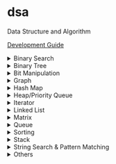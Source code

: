# dsa

Data Structure and Algorithm

[Development Guide](https://github.com/Roytangrb/dsa/blob/master/CONTRIBUTING.md)

<details>
<summary>Binary Search</summary>

- [Count Complete Tree Nodes](https://leetcode.com/problems/count-complete-tree-nodes/) ([code](leetcode/python/222-count-complete-tree-nodes.py))
- [Capacity To Ship Packages Within D Days](https://leetcode.com/problems/capacity-to-ship-packages-within-d-days/) ([code](leetcode/python/1011-capacity-to-ship-packages-within-d-days.py))

</details>

<details>
<summary>Binary Tree</summary>

- Traversal/Modification
  - [Relink BST to Sorted Linked List](https://leetcode.com/problems/increasing-order-search-tree/) ([code](src/bst_relink.py))
  - [Convert BST to Greater Tree](https://leetcode.com/problems/convert-bst-to-greater-tree/) (O(1) space with [Morris Traversal](src/morris_traversal.py))
  - [Kth Smallest Element in a BST](https://leetcode.com/problems/kth-smallest-element-in-a-bst/)
  - [Recover Binary Search Tree](https://leetcode.com/problems/recover-binary-search-tree/) ([code](src/find_swapped.py))
  - [Construct Binary Tree from Preorder and Inorder Traversal](https://leetcode.com/problems/construct-binary-tree-from-preorder-and-inorder-traversal/) ([code](leetcode/python/105-construct-binary-tree-from-preorder-and-inorder-traversal.py))
  - [Binary Search Tree Iterator II](https://leetcode.com/problems/binary-search-tree-iterator-ii/) ([code](src/bst_iterator.py))
  - [Flatten Binary Tree to Linked List](https://leetcode.com/problems/flatten-binary-tree-to-linked-list/) ([code](leetcode/python/114-flatten-binary-tree-to-linked-list.py))
  - [Convert Sorted Array to Binary Search Tree](https://leetcode.com/problems/convert-sorted-array-to-binary-search-tree/) ([code](leetcode/python/108-convert-sorted-array-to-binary-search-tree.py))
  - [Validate Binary Search Tree](https://leetcode.com/problems/validate-binary-search-tree/) ([code](leetcode/python/98-validate-binary-search-tree.py))
  - [Leaf-Similar Trees](https://leetcode.com/problems/leaf-similar-trees/) ([code](leetcode/python/872-leaf-similar-trees.py))
  - [Maximum Product of Splitted Binary Tree](https://leetcode.com/problems/maximum-product-of-splitted-binary-tree/) ([code](leetcode/python/1339-maximum-product-of-splitted-binary-tree.py))
- BFS Traversal
  - [Populating Next Right Pointers in Each Node II](https://leetcode.com/problems/populating-next-right-pointers-in-each-node-ii/)
  - [Deepest Leaves Sum](https://leetcode.com/problems/deepest-leaves-sum/)
- Fenwick Tree/Segment Tree
  - [Range Sum Query - Mutable](https://leetcode.com/problems/range-sum-query-mutable/) ([code](leetcode/python/307-range-sum-query-mutable.py))
  - [Count of Smaller Numbers After Self](https://leetcode.com/problems/count-of-smaller-numbers-after-self/) ([code](leetcode/python/315-count-of-smaller-numbers-after-self.py))
  - [My Calendar III](https://leetcode.com/problems/my-calendar-iii/) ([code](leetcode/python/732-my-calendar-iii.py))
- Self-balancing Trees
  - [Time Based Key-Value Store](https://leetcode.com/problems/time-based-key-value-store/) ([code](leetcode/python/981-time-based-key-value-store.py))
  - [My Calendar III](https://leetcode.com/problems/my-calendar-iii/) ([code](leetcode/python/732-my-calendar-iii.py))
- Lowest Common Ancestor (LCA)
  - [Lowest Common Ancestor of a Binary Tree](https://leetcode.com/problems/lowest-common-ancestor-of-a-binary-tree/) ([code](leetcode/python/236-lowest-common-ancestor-of-a-binary-tree.py))
  - [Lowest Common Ancestor of a Binary Search Tree](https://leetcode.com/problems/lowest-common-ancestor-of-a-binary-search-tree/) ([code](leetcode/python/235-lowest-common-ancestor-of-a-binary-search-tree.py))

</details>

<details>
<summary>Bit Manipulation</summary>

- Bitset
  - [Maximum Product of Word Lenghts](https://leetcode.com/problems/maximum-product-of-word-lengths/) ([code](leetcode/python/318-maximum-product-of-word-lengths.py))
  - [Maximum Length of a Concatenated String with Unique Characters](https://leetcode.com/problems/maximum-length-of-a-concatenated-string-with-unique-characters/) ([code](leetcode/python/1239-maximum-length-of-a-concatenated-string-with-unique-characters.py))
  - [Image Overlap](https://leetcode.com/problems/image-overlap/) ([code](leetcode/python/835-image-overlap.py))
- Unset Rightmost Bit
  - [Number of 1 Bits](https://leetcode.com/problems/number-of-1-bits/) ([code](leetcode/python/191-number-of-1-bits.py))
- Unset Leftmost Bit
  - [Check If a String Contains All Binary Codes of Size K](https://leetcode.com/problems/check-if-a-string-contains-all-binary-codes-of-size-k/) ([code](leetcode/python/1461-check-if-a-string-contains-all-binary-codes-of-size-k.py))
- Get Leftmost Set Bit
  - [Divide Two Integers](https://leetcode.com/problems/divide-two-integers/) ([Base 2 Long Division](leetcode/python/29-divide-two-integers.py))
- Get Rightmost Set Bit
  - [Power of Four](https://leetcode.com/problems/power-of-four/) ([code](leetcode/python/342-power-of-four.py))
  - [Set Mismatch](https://leetcode.com/problems/set-mismatch/) ([code](leetcode/python/645-set-mismatch.py))
- Is Power of 2 (popcount = 1)
  - [Concatenation of Consecutive Binary Numbers](https://leetcode.com/problems/concatenation-of-consecutive-binary-numbers/) ([code](leetcode/python/1680-concatenation-of-consecutive-binary-numbers.py))
- [Single Element in a Sorted Array](https://leetcode.com/problems/single-element-in-a-sorted-array/) ([code](leetcode/python/540-single-element-in-a-sorted-array.py))

</details>

<details>
<summary>Graph</summary>

- [Bipartite Graph](https://en.wikipedia.org/wiki/Bipartite_graph)
  - [Is Graph Bipartite](https://leetcode.com/problems/is-graph-bipartite/) ([code](src/bipartiteness.py))
  - [Possible Bipartition](https://leetcode.com/problems/possible-bipartition/) ([code](leetcode/python/886-possible-bipartition.py))
- BFS Unweighted Shortest Path
  - [Shortest Path in Binary Matrix](https://leetcode.com/problems/shortest-path-in-binary-matrix/)
  - [Word Ladder II](https://leetcode.com/problems/word-ladder-ii/) ([code](leetcode/python/126-word-ladder-ii.py))
  - [Shortest Path in a Grid with Obstacles Elimination](https://leetcode.com/problems/shortest-path-in-a-grid-with-obstacles-elimination/) ([code](leetcode/python/1293-shortest-path-in-a-grid-with-obstacles-elimination.py))
  - [Minimum Genetic Mutation](https://leetcode.com/problems/minimum-genetic-mutation/) ([code](leetcode/python/433-minimum-genetic-mutation.py))
  - [Nearest Exit from Entrance in Maze](https://leetcode.com/problems/nearest-exit-from-entrance-in-maze/) ([code](leetcode/python/1926-nearest-exit-from-entrance-in-maze.py))
  - [As Far from Land as Possible](https://leetcode.com/problems/as-far-from-land-as-possible/) ([code](leetcode/python/1162-as-far-from-land-as-possible.py))
  - [Shortest Path with Alternating Colors](https://leetcode.com/problems/shortest-path-with-alternating-colors/) ([code](leetcode/python/1129-shortest-path-with-alternating-colors.py))
- Bridge of Graph
  - [Critical Connections in a Network](https://leetcode.com/problems/critical-connections-in-a-network/) ([Tarjan's bridge finding](src/tarjan_bridge_finding.py))
- Convex Hull
  - [Erect the Fence](https://leetcode.com/problems/erect-the-fence/) ([code](leetcode/python/587-erect-the-fence.py))
- Dijkstra Shortest Path
  - [Minimum Weighted Subgraph With the Required Paths](https://leetcode.com/problems/minimum-weighted-subgraph-with-the-required-paths/) ([code](src/dijkstra.py))
  - [Path With Minimum Effort](https://leetcode.com/problems/path-with-minimum-effort/)
  - [Network Delay Time](https://leetcode.com/problems/network-delay-time/)
  - [Cheapest Flights Within K Stops](https://leetcode.com/problems/cheapest-flights-within-k-stops/) ([code](leetcode/python/787-cheapest-flights-within-k-stops.py))
- Disjoint Set Union Find
  - [Longest Consecutive Sequence](https://leetcode.com/problems/longest-consecutive-sequence/) ([union by size](src/union_by_size.py))
  - [Graph Valid Tree](https://leetcode.com/problems/graph-valid-tree/) ([union by rank](src/union_by_rank.py))
  - [Smallest String With Swaps](https://leetcode.com/problems/smallest-string-with-swaps/)
  - [Path With Minimum Effort](https://leetcode.com/problems/path-with-minimum-effort/)
  - [Satisfiability of Equality Equations](https://leetcode.com/problems/satisfiability-of-equality-equations/) ([code](leetcode/python/990-satisfiability-of-equality-equations.py))
  - [Most Stones Removed with Same Row or Column](https://leetcode.com/problems/most-stones-removed-with-same-row-or-column/) ([code](leetcode/python/947-most-stones-removed-with-same-row-or-column.py))
  - [Lexicographically Smallest Equivalent String](https://leetcode.com/problems/lexicographically-smallest-equivalent-string/) ([code](leetcode/python/1061-lexicographically-smallest-equivalent-string.py))
  - [Number of Good Paths](https://leetcode.com/problems/number-of-good-paths/) ([code](leetcode/python/2421-number-of-good-paths.py))
- [Hamiltonian Path](https://en.wikipedia.org/wiki/Hamiltonian_path)
  - [Unique Paths III](https://leetcode.com/problems/unique-paths-iii/) ([code](leetcode/python/980-unique-paths-iii.py))
- Minimum Spanning Tree
  - [Min Cost to Connect All Points](https://leetcode.com/problems/min-cost-to-connect-all-points/)
    - [Kruskal's Algorithm](src/kruskal_mst.py) with union find
    - [Prim's Algorithm](src/prim_mst.py) with priority queue
- Topological Sort
  - [Graph Valid Tree](https://leetcode.com/problems/graph-valid-tree/) ([code](src/topological_sort.py))
  - [Longest Increasing Path in a Matrix](https://leetcode.com/problems/longest-increasing-path-in-a-matrix/) ([code](leetcode/python/329-longest-increasing-path-in-a-matrix.py))
- Modelling/Simulation
  - [Escape the Spreading Fire](https://leetcode.com/problems/escape-the-spreading-fire/)
  - [Out of Boundary Paths](https://leetcode.com/problems/out-of-boundary-paths/) ([code](leetcode/python/576-out-of-boundary-paths.py))
- Traversal
  - [Pacific Atlantic Water Flow](https://leetcode.com/problems/pacific-atlantic-water-flow/) ([code](leetcode/python/417-pacific-atlantic-water-flow.py))
  - [Word Search](https://leetcode.com/problems/word-search/) ([code](leetcode/python/79-word-search.py))
- Tree
  - [Sum of Distances in Tree](https://leetcode.com/problems/sum-of-distances-in-tree/) ([code](leetcode/python/834-sum-of-distances-in-tree.py))
  - [Number of Nodes in the Sub-Tree With the Same Label](https://leetcode.com/problems/number-of-nodes-in-the-sub-tree-with-the-same-label/) ([code](leetcode/python/1519-number-of-nodes-in-the-sub-tree-with-the-same-label.py))
  - [Minimum Fuel Cost to Report to the Capital](https://leetcode.com/problems/minimum-fuel-cost-to-report-to-the-capital/) ([code](leetcode/python/2477-minimum-fuel-cost-to-report-to-the-capital.py))

</details>

<details>
<summary>Hash Map</summary>

- [Contains Duplicate II](https://leetcode.com/problems/contains-duplicate-ii/) ([code](leetcode/python/219-contains-duplicate-ii.py))
- [Continuous Subarray Sum](https://leetcode.com/problems/continuous-subarray-sum/) ([code](leetcode/python/523-continuous-subarray-sum.py))
- [Insert Delete GetRandom O(1)](https://leetcode.com/problems/insert-delete-getrandom-o1/) ([code](leetcode/python/380-insert-delete-getrandom-o1.py))
- [Determine if Two Strings Are Close](https://leetcode.com/problems/determine-if-two-strings-are-close/) ([code](leetcode/python/1657-determine-if-two-strings-are-close.py))

</details>

<details>
<summary>Heap/Priority Queue</summary>

- [Top K Frequent Words](https://leetcode.com/problems/top-k-frequent-words/) ([code](leetcode/python/692-top-k-frequent-words.py))
- [Construct Target Array With Multiple Sums](https://leetcode.com/problems/construct-target-array-with-multiple-sums/) ([code](leetcode/python/1354-construct-target-array-with-multiple-sums.py))
- [Course Schedule III](https://leetcode.com/problems/course-schedule-iii/) ([code](leetcode/python/630-course-schedule-iii.py))
- [Reduce Array Size to The Half](https://leetcode.com/problems/reduce-array-size-to-the-half/) ([code](leetcode/python/1338-reduce-array-size-to-the-half.py))
- [Split Array into Consecutive Subsequences](https://leetcode.com/problems/split-array-into-consecutive-subsequences/) ([code](leetcode/python/659-split-array-into-consecutive-subsequences.py))
- [Minimum Number of Refueling Stops](https://leetcode.com/problems/minimum-number-of-refueling-stops/) ([code](leetcode/python/871-minimum-number-of-refueling-stops.py))
- [Maximum Performance of a Team](https://leetcode.com/problems/maximum-performance-of-a-team/) ([code](leetcode/python/1383-maximum-performance-of-a-team.py))
- [Earliest Possible Day of Full Bloom](https://leetcode.com/problems/earliest-possible-day-of-full-bloom/) ([code](leetcode/python/2136-earliest-possible-day-of-full-bloom.py))
- [Find Median from Data Stream](https://leetcode.com/problems/find-median-from-data-stream/) ([code](leetcode/python/295-find-median-from-data-stream.py))
- [Single-Threaded CPU](https://leetcode.com/problems/single-threaded-cpu/) ([code](leetcode/python/1834-single-threaded-cpu.py))
- [IPO](https://leetcode.com/problems/ipo/) ([code](leetcode/python/502-ipo.py))
- [Minimize Deviation in Array](https://leetcode.com/problems/minimize-deviation-in-array/) ([code](leetcode/python/1675-minimize-deviation-in-array.py))

</details>

<details>
<summary>Iterator</summary>

- Peeking Iterator
  - [Flatten Nested List Iterator](https://leetcode.com/problems/flatten-nested-list-iterator/) ([code](src/iter_nested_list.py))
- [Check If Two String Arrays are Equivalent](https://leetcode.com/problems/check-if-two-string-arrays-are-equivalent/) ([code](leetcode/python/1662-check-if-two-string-arrays-are-equivalent.py))

</details>

<details>
<summary>Linked List</summary>

- Two Pointers
  - [Intersection of Two Linked Lists](https://leetcode.com/problems/intersection-of-two-linked-lists/) ([code](leetcode/python/160-intersection-of-two-linked-lists.py))
  - [Partition List](https://leetcode.com/problems/partition-list/) ([code](leetcode/python/86-partition-list.py))
  - [Palindrome Linked List](https://leetcode.com/problems/palindrome-linked-list/) ([code](leetcode/python/234-palindrome-linked-list.py))
  - [Remove Nth Node From End of List](https://leetcode.com/problems/remove-nth-node-from-end-of-list/) ([code](leetcode/python/19-remove-nth-node-from-end-of-list.py))
  - [Delete the Middle Node of a Linked List](https://leetcode.com/problems/delete-the-middle-node-of-a-linked-list/) ([code](leetcode/python/2095-delete-the-middle-node-of-a-linked-list.py))
  - [Odd Even Linked List](https://leetcode.com/problems/odd-even-linked-list/) ([code](leetcode/python/328-odd-even-linked-list.py))
- Floyd’s Tortoise and Hare
  - [Linked List Cycle](https://leetcode.com/problems/linked-list-cycle/) ([code](leetcode/python/141-linked-list-cycle.py))
  - [Linked List Cycle II](https://leetcode.com/problems/linked-list-cycle-ii/)
  - [Find the Duplicate Number](https://leetcode.com/problems/find-the-duplicate-number/) ([code](leetcode/python/287-find-the-duplicate-number.py))
- [My Calendar I](https://leetcode.com/problems/my-calendar-i/) ([code](leetcode/python/729-my-calendar-i.py))
- [Delete Node in a Linked List](https://leetcode.com/problems/delete-node-in-a-linked-list/) ([code](leetcode/python/237-delete-node-in-a-linked-list.py))

</details>

<details>
<summary>Matrix</summary>

- Backtracking
  - [N-Queens](https://leetcode.com/problems/n-queens/) ([code](leetcode/python/51-n-queens.py))
- Pre-computation
  - [Range Sum Query 2D](https://leetcode.com/problems/range-sum-query-2d-immutable/) ([code](leetcode/python/304-range-sum-query-2d-immutable.py))
  - [Number of Submatrices That Sum to Target](https://leetcode.com/problems/number-of-submatrices-that-sum-to-target/) ([code](leetcode/python/1074-number-of-submatrices-that-sum-to-target.py))
  - [Max Sum of Rectangle No Larger Than K](https://leetcode.com/problems/max-sum-of-rectangle-no-larger-than-k/) ([code](leetcode/python/363-max-sum-of-rectangle-no-larger-than-k.py))
- Search Space Reduction
  - [Search a 2D Matrix II](https://leetcode.com/problems/search-a-2d-matrix-ii/) ([code](leetcode/python/240-search-a-2d-matrix-ii.py))
  - [Kth Smallest Element in a Sorted Matrix](https://leetcode.com/problems/kth-smallest-element-in-a-sorted-matrix/) ([code](leetcode/python/378-kth-smallest-element-in-a-sorted-matrix.py))
- Spiral Matrix
  - [Zigzag Conversion](https://leetcode.com/problems/zigzag-conversion/) ([code](leetcode/python/6-zigzag-conversion.py))
- Yale Format
  - [Sparse Matrix Multiplication](https://leetcode.com/problems/sparse-matrix-multiplication/) ([code](src/yale_format.py))
- [Rotate Image](https://leetcode.com/problems/rotate-image/) ([code](leetcode/python/48-rotate-image.py))
- [Image Overlap](https://leetcode.com/problems/image-overlap/) ([code](leetcode/python/835-image-overlap.py))
- [Toeplitz Matrix](https://leetcode.com/problems/toeplitz-matrix/) ([code](leetcode/python/766-toeplitz-matrix.py))
- [Construct Quad Tree](https://leetcode.com/problems/construct-quad-tree/) ([code](leetcode/python/427-construct-quad-tree.py))

</details>

<details>
<summary>Queue</summary>

- [Design Circular Queue](https://leetcode.com/problems/design-circular-queue/) ([code](leetcode/python/622-design-circular-queue.py))

</details>

<details>
<summary>Sorting</summary>

- Binary Search
  - [Find First and Last Position of Element in Sorted Array](https://leetcode.com/problems/find-first-and-last-position-of-element-in-sorted-array/) ([code](leetcode/python/34-find-first-and-last-position-of-element-in-sorted-array.py))
  - [Kth Smallest Element in a Sorted Matrix](https://leetcode.com/problems/kth-smallest-element-in-a-sorted-matrix/) ([code](leetcode/python/378-kth-smallest-element-in-a-sorted-matrix.py))
  - [Find K Closest Elements](https://leetcode.com/problems/find-k-closest-elements/) ([code](leetcode/python/658-find-k-closest-elements.py))
  - [Insert Interval](https://leetcode.com/problems/insert-interval/) ([code](leetcode/python/57-insert-interval.py))
  - [Data Stream as Disjoint Intervals](https://leetcode.com/problems/data-stream-as-disjoint-intervals/) ([code](leetcode/python/352-data-stream-as-disjoint-intervals.py))
- Longest Increasing Subsequence (LIS)
  - [Longest Increasing Subsequence](https://leetcode.com/problems/longest-increasing-subsequence/) ([code](leetcode/python/300-longest-increasing-subsequence.py))
  - [Russian Doll Envelopes](https://leetcode.com/problems/russian-doll-envelopes/) ([DP/ O(nlogn) with Patience Sort](leetcode/python/354-russian-doll-envelopes.py))
- Quickselect
  - [Kth Largest Element in an Array](https://leetcode.com/problems/kth-largest-element-in-an-array/) ([code](leetcode/python/215-kth-largest-element-in-an-array.py))
  - [Top K Frequent Elements](https://leetcode.com/problems/top-k-frequent-elements/) ([code](src/quickselect.py))
  - [Minimum Moves to Equal Array Elements II](https://leetcode.com/problems/minimum-moves-to-equal-array-elements-ii/) ([code](leetcode/python/462-minimum-moves-to-equal-array-elements-ii.py))
- Quicksort
  - [Sort Array By Parity](https://leetcode.com/problems/sort-array-by-parity/) ([code](src/quicksort.py))
- Two Pointers
  - [Find Two Swapped in Sorted Array](https://www.geeksforgeeks.org/sort-an-almost-sorted-array-where-only-two-elements-are-swapped/) ([code](src/find_swapped.py))
  - [Merge Sorted Array](https://leetcode.com/problems/merge-sorted-array/) ([code](leetcode/python/88-merge-sorted-array.py))
  - [3Sum Closest](https://leetcode.com/problems/3sum-closest/) ([code](leetcode/python/16-3sum-closest.py))
  - [Remove Duplicates from Sorted Array](https://leetcode.com/problems/remove-duplicates-from-sorted-array/description/) ([code](leetcode/python/26-remove-duplicates-from-sorted-array.py))
- Greedy Using Sort
  - [Bag of Tokens](https://leetcode.com/problems/bag-of-tokens/) ([code](leetcode/python/948-bag-of-tokens.py))
  - [Find Original Array From Doubled Array](https://leetcode.com/problems/find-original-array-from-doubled-array/) ([code](leetcode/python/2007-find-original-array-from-doubled-array.py))
  - [Largest Perimeter Triangle](https://leetcode.com/problems/largest-perimeter-triangle/) ([code](leetcode/python/976-largest-perimeter-triangle.py))

</details>

<details>
<summary>Stack</summary>

- Monotonic Stack
  - [132 Pattern](https://leetcode.com/problems/132-pattern/) ([code](src/find_132_pattern.py))
  - [Jump Game VI](https://leetcode.com/problems/jump-game-vi/) ([code](leetcode/python/1696-jump-game-vi.py))
  - [Trapping Rain Water](https://leetcode.com/problems/trapping-rain-water/) ([code](leetcode/python/42-trapping-rain-water.py))
  - [Online Stock Span](https://leetcode.com/problems/online-stock-span/) ([code](leetcode/python/901-online-stock-span.py))
  - [Largest Rectangle in Histogram](https://leetcode.com/problems/largest-rectangle-in-histogram/) ([code](leetcode/python/84-largest-rectangle-in-histogram.py))
  - [Sum of Subarray Minimums](https://leetcode.com/problems/sum-of-subarray-minimums/) ([code](leetcode/python/907-sum-of-subarray-minimums.py))
  - [Daily Temperatures](https://leetcode.com/problems/daily-temperatures/) ([code](leetcode/python/739-daily-temperatures.py))
- [Remove All Adjacent Duplicates in String II](https://leetcode.com/problems/remove-all-adjacent-duplicates-in-string-ii/)
- [Longest Valid Parentheses](https://leetcode.com/problems/longest-valid-parentheses/) ([code](leetcode/python/32-longest-valid-parentheses.py))
- [Implement Queue using Stacks](https://leetcode.com/problems/implement-queue-using-stacks/) ([code](leetcode/python/232-implement-queue-using-stacks.py))

</details>

<details>
<summary>String Search & Pattern Matching</summary>

- DP
  - [Word Break](https://leetcode.com/problems/word-break/) ([code](leetcode/python/139-word-break.py))
  - [Concatenated Words](https://leetcode.com/problems/concatenated-words/) ([code](leetcode/python/472-concatenated-words.py))
  - [Edit (Levenshtein) distance](https://leetcode.com/problems/edit-distance/) ([code](leetcode/python/72-edit-distance.py))
- Longest Common Subsequence (LCS)
  - [Delete Operation for Two Strings](https://leetcode.com/problems/delete-operation-for-two-strings/) ([code](leetcode/python/583-delete-operation-for-two-strings.py))
  - [Longest Common Subsequence](https://leetcode.com/problems/longest-common-subsequence/) ([code](leetcode/python/1143-longest-common-subsequence.py))
- Hashmap
  - [Find and Replace Pattern](https://leetcode.com/problems/find-and-replace-pattern/) ([code](leetcode/python/890-find-and-replace-pattern.py), same as [Isomorphic Strings](https://leetcode.com/problems/isomorphic-strings/))
  - [Word Subsets](https://leetcode.com/problems/word-subsets/) ([code](leetcode/python/916-word-subsets.py))
  - [Subarray Sums Divisible by K](https://leetcode.com/problems/subarray-sums-divisible-by-k/description/) ([code](leetcode/python/974-subarray-sums-divisible-by-k.py))
  - [Find All Anagrams in a String](https://leetcode.com/problems/find-all-anagrams-in-a-string/) ([code](leetcode/python/438-find-all-anagrams-in-a-string.py))
  - [Naming a Company](https://leetcode.com/problems/naming-a-company/) ([code](leetcode/python/2306-naming-a-company.py))
- Rolling Hash
  - [Check If a String Contains All Binary Codes of Size K](https://leetcode.com/problems/check-if-a-string-contains-all-binary-codes-of-size-k/) ([code](leetcode/python/1461-check-if-a-string-contains-all-binary-codes-of-size-k.py))
- Sliding Window
  - [Longest Substring Without Repeating Characters](https://leetcode.com/problems/longest-substring-without-repeating-characters/) ([code](leetcode/python/3-longest-substring-without-repeating-characters.py))
  - [Fruit Into Baskets](https://leetcode.com/problems/fruit-into-baskets/) ([code](leetcode/python/904-fruit-into-baskets.py))
  - [Substring with Concatenation of All Words](https://leetcode.com/problems/substring-with-concatenation-of-all-words/) ([code](leetcode/python/30-substring-with-concatenation-of-all-words.py))
  - [Maximum Length of Repeated Subarray](https://leetcode.com/problems/maximum-length-of-repeated-subarray/) ([code](leetcode/python/718-maximum-length-of-repeated-subarray.py))
  - [Minimum Window Substring](https://leetcode.com/problems/minimum-window-substring/) ([code](leetcode/python/76-minimum-window-substring.py))
  - [Permutation in String](https://leetcode.com/problems/permutation-in-string/) ([code](leetcode/python/567-permutation-in-string.py))
- Trie
  - [Design File System](https://leetcode.com/problems/design-file-system/) ([code](src/file_system.py))
  - [Prefix and Suffix Search](https://leetcode.com/problems/prefix-and-suffix-search/) ([code](leetcode/python/745-prefix-and-suffix-search.py))
  - [Search Suggestions System](https://leetcode.com/problems/search-suggestions-system/) ([code](leetcode/python/1268-search-suggestions-system.py))
  - [Short Encoding of Words](https://leetcode.com/problems/short-encoding-of-words/) ([code](leetcode/python/820-short-encoding-of-words.py))
  - [Palindrome Pairs](https://leetcode.com/problems/palindrome-pairs/) ([code](leetcode/python/336-palindrome-pairs.py))
  - [Word Search II](https://leetcode.com/problems/word-search-ii/) ([code](leetcode/python/212-word-search-ii.py))
- Two/K Pointers
  - [Number of Matching Subsequences](https://leetcode.com/problems/number-of-matching-subsequences/) ([code](leetcode/python/792-number-of-matching-subsequences.py))
- Z Algorithm
  - [Sum of Scores of Built Strings](https://leetcode.com/problems/sum-of-scores-of-built-strings/) ([code](src/z_algorithm.py))

</details>

<details>
<summary>Others</summary>

- [Bin Packing](https://en.wikipedia.org/wiki/Bin_packing_problem)
  - [0-1 Knapsack Problem](https://en.wikipedia.org/wiki/Knapsack_problem#0-1_knapsack_problem)
    - [Maximum Profit in Job Scheduling](https://leetcode.com/problems/maximum-profit-in-job-scheduling/) ([code](leetcode/python/1235-maximum-profit-in-job-scheduling.py))
  - [Matchsticks to Square](https://leetcode.com/problems/matchsticks-to-square/) ([code](leetcode/python/473-matchsticks-to-square.py))
- Information Theory
  - [Poor Pigs](https://leetcode.com/problems/poor-pigs/) ([code](leetcode/python/458-poor-pigs.py))
- Math & Geometry
  - [Ugly Number](https://leetcode.com/problems/ugly-number/) ([code](leetcode/python/263-ugly-number.py))
  - [Rectangle Area](https://leetcode.com/problems/rectangle-area/) ([code](leetcode/python/223-rectangle-area.py))
  - [Minimum Rounds to Complete All Tasks](https://leetcode.com/problems/minimum-rounds-to-complete-all-tasks/) ([code](leetcode/python/2244-minimum-rounds-to-complete-all-tasks.py))
  - [Max Points on a Line](https://leetcode.com/problems/max-points-on-a-line/) ([code](leetcode/python//149-max-points-on-a-line.py))
  - [Greatest Common Divisor of Strings](https://leetcode.com/problems/greatest-common-divisor-of-strings/) ([code](leetcode/python/1071-greatest-common-divisor-of-strings.py))
- Permutation
  - [Combination Sum IV](https://leetcode.com/problems/combination-sum-iv/) ([code](leetcode/python/377-combination-sum-iv.py))
  - [Count Vowels Permutation](https://leetcode.com/problems/count-vowels-permutation/) ([code](leetcode/python/1220-count-vowels-permutation.py))
  - [Letter Case Permutation](https://leetcode.com/problems/letter-case-permutation/) ([code](leetcode/python/784-letter-case-permutation.py))
  - [Orderly Queue](https://leetcode.com/problems/orderly-queue/) ([code](leetcode/python/899-orderly-queue.py))
- Parsing
  - [UTF-8 Validation](https://leetcode.com/problems/utf-8-validation/) ([code](leetcode/python/393-utf-8-validation.py))
  - [Basic Calculator](https://leetcode.com/problems/basic-calculator/) ([code](leetcode/python/224-basic-calculator.py))
  - [Evaluate Reverse Polish Notation](https://leetcode.com/problems/evaluate-reverse-polish-notation/) ([code](leetcode/python/150-evaluate-reverse-polish-notation.py))
- DP
  - [Best Time to Buy and Sell Stock IV](https://leetcode.com/problems/best-time-to-buy-and-sell-stock-iv/) ([code](leetcode/python/188-best-time-to-buy-and-sell-stock-iv.py))
  - [Best Time to Buy and Sell Stock with Cooldown](https://leetcode.com/problems/best-time-to-buy-and-sell-stock-with-cooldown/) ([code](leetcode/python/309-best-time-to-buy-and-sell-stock-with-cooldown.py))
  - [Maximum Score from Performing Multiplication Operations](https://leetcode.com/problems/maximum-score-from-performing-multiplication-operations/) ([code](leetcode/python/1770-maximum-score-from-performing-multiplication-operations.py))
  - [Minimum Number of Refueling Stops](https://leetcode.com/problems/minimum-number-of-refueling-stops/)
  - [Maximum Length of Repeated Subarray](https://leetcode.com/problems/maximum-length-of-repeated-subarray/) ([code](leetcode/python/718-maximum-length-of-repeated-subarray.py))
  - [Push Dominoes](https://leetcode.com/problems/push-dominoes/) ([code](leetcode/python/838-push-dominoes.py))
  - [Domino and Tromino Tiling](https://leetcode.com/problems/domino-and-tromino-tiling/) ([code](leetcode/python/790-domino-and-tromino-tiling.py))
  - [Decode Ways](https://leetcode.com/problems/decode-ways/) ([code](leetcode/python/91-decode-ways.py))
  - [Number of Dice Rolls With Target Sum](https://leetcode.com/problems/number-of-dice-rolls-with-target-sum/) ([code](leetcode/python/1155-number-of-dice-rolls-with-target-sum.py))
  - [Increasing Triplet Subsequence](https://leetcode.com/problems/increasing-triplet-subsequence/) ([code](leetcode/python/334-increasing-triplet-subsequence.py))
  - [String Compression II](https://leetcode.com/problems/string-compression-ii/) ([code](leetcode/python/1531-string-compression-ii.py))
  - [Minimum Difficulty of a Job Schedule](https://leetcode.com/problems/minimum-difficulty-of-a-job-schedule/) ([code](leetcode/python/1335-minimum-difficulty-of-a-job-schedule.py))
  - [Perfect Squares](https://leetcode.com/problems/perfect-squares/)
  - [Arithmetic Slices II](https://leetcode.com/problems/arithmetic-slices-ii-subsequence/) ([code](leetcode))
  - [Minimum Falling Path Sum](https://leetcode.com/problems/minimum-falling-path-sum/) ([code](leetcode/python/931-minimum-falling-path-sum.py))
  - [Flip String to Monotone Increasing](https://leetcode.com/problems/flip-string-to-monotone-increasing/) ([code](leetcode/python/926-flip-string-to-monotone-increasing.py))
  - Kadane's Algorithm
    - [Maximum Sum Circular Subarray](https://leetcode.com/problems/maximum-sum-circular-subarray/) ([code](leetcode/python/918-maximum-sum-circular-subarray.py))
- Greedy
  - [Minimum Time to Make Rope Colorful](https://leetcode.com/problems/minimum-time-to-make-rope-colorful/) ([code](leetcode/python/1578-minimum-time-to-make-rope-colorful.py))
  - [Break a Palindrome](https://leetcode.com/problems/break-a-palindrome/) ([code](leetcode/python/1328-break-a-palindrome.py))
  - [Integer to Roman](https://leetcode.com/problems/integer-to-roman/) ([code](leetcode/python/12-integer-to-roman.py))
  - [Longest Palindrome by Concatenating Two Letter Words](https://leetcode.com/problems/longest-palindrome-by-concatenating-two-letter-words/) ([code](leetcode/python/2131-longest-palindrome-by-concatenating-two-letter-words.py))
  - [Longest Subsequence With Limited Sum](https://leetcode.com/problems/longest-subsequence-with-limited-sum/) ([code](leetcode/python/2389-longest-subsequence-with-limited-sum.py))
  - [Minimum Number of Arrows to Burst Balloons](https://leetcode.com/problems/minimum-number-of-arrows-to-burst-balloons/) ([code](leetcode/python/452-minimum-number-of-arrows-to-burst-balloons.py))
  - [Jump Game II](https://leetcode.com/problems/jump-game-ii/) ([code](leetcode/python/45-jump-game-ii.py))

</details>

